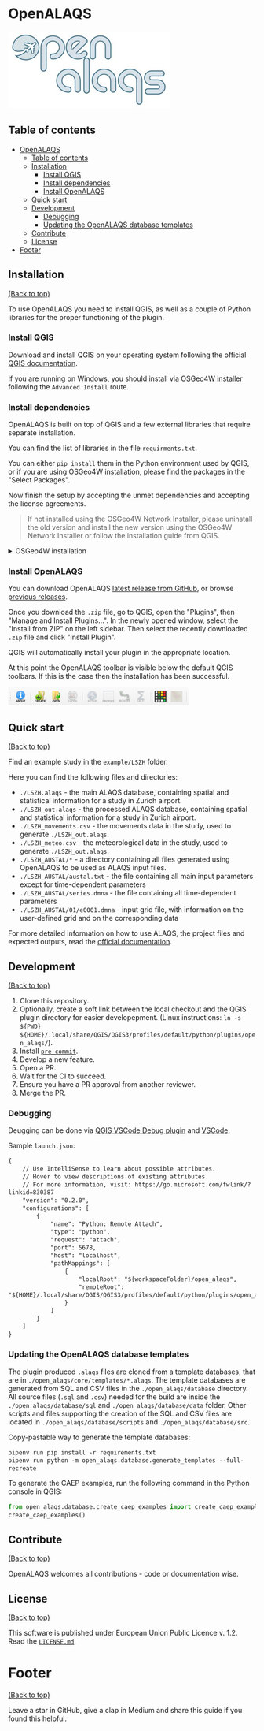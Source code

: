 # OpenALAQS

<!-- Add buttons here -->

<!-- Describe your project in brief -->

<!-- The project title should be self explanotory and try not to make it a mouthful. (Although exceptions exist- **awesome-readme-writing-guide-for-open-source-projects** - would have been a cool name)

Add a cover/banner image for your README. **Why?** Because it easily **grabs people's attention** and it **looks cool**(*duh!obviously!*).

The best dimensions for the banner is **1280x650px**. You could also use this for social preview of your repo.

I personally use [**Canva**](https://www.canva.com/) for creating the banner images. All the basic stuff is **free**(*you won't need the pro version in most cases*).

There are endless badges that you could use in your projects. And they do depend on the project. Some of the ones that I commonly use in every projects are given below.

I use [**Shields IO**](https://shields.io/) for making badges. It is a simple and easy to use tool that you can use for almost all your badge cravings. -->

<!-- Some badges that you could use -->

<!-- ![GitHub release (latest by date including pre-releases)](https://img.shields.io/github/v/release/navendu-pottekkat/awesome-readme?include_prereleases)
: This badge shows the version of the current release.

![GitHub last commit](https://img.shields.io/github/last-commit/navendu-pottekkat/awesome-readme)
: I think it is self-explanatory. This gives people an idea about how the project is being maintained.

![GitHub issues](https://img.shields.io/github/issues-raw/navendu-pottekkat/awesome-readme)
: This is a dynamic badge from [**Shields IO**](https://shields.io/) that tracks issues in your project and gets updated automatically. It gives the user an idea about the issues and they can just click the badge to view the issues.

![GitHub pull requests](https://img.shields.io/github/issues-pr/navendu-pottekkat/awesome-readme)
: This is also a dynamic badge that tracks pull requests. This notifies the maintainers of the project when a new pull request comes.

![GitHub All Releases](https://img.shields.io/github/downloads/navendu-pottekkat/awesome-readme/total): If you are not like me and your project gets a lot of downloads(*I envy you*) then you should have a badge that shows the number of downloads! This lets others know how **Awesome** your project is and is worth contributing to.

![GitHub](https://img.shields.io/github/license/navendu-pottekkat/awesome-readme)
: This shows what kind of open-source license your project uses. This is good idea as it lets people know how they can use your project for themselves.

![Tweet](https://img.shields.io/twitter/url?style=flat-square&logo=twitter&url=https%3A%2F%2Fnavendu.me%2Fnsfw-filter%2Findex.html): This is not essential but it is a cool way to let others know about your project! Clicking this button automatically opens twitter and writes a tweet about your project and link to it. All the user has to do is to click tweet. Isn't that neat? -->

![logo.jpg](./open_alaqs/assets/logo.jpg)


## Table of contents

- [OpenALAQS](#openalaqs)
  - [Table of contents](#table-of-contents)
  - [Installation](#installation)
    - [Install QGIS](#install-qgis)
    - [Install dependencies](#install-dependencies)
    - [Install OpenALAQS](#install-openalaqs)
  - [Quick start](#quick-start)
  - [Development](#development)
    - [Debugging](#debugging)
    - [Updating the OpenALAQS database templates](#updating-the-openalaqs-database-templates)
  - [Contribute](#contribute)
  - [License](#license)
- [Footer](#footer)


## Installation

[(Back to top)](#table-of-contents)

To use OpenALAQS you need to install QGIS, as well as a couple of Python libraries for the proper functioning of the plugin.


### Install QGIS

Download and install QGIS on your operating system following the official [QGIS documentation](https://qgis.org/download/).

If you are running on Windows, you should install via [OSGeo4W installer](https://qgis.org/resources/installation-guide/#osgeo4w-installer) following the `Advanced Install` route.


### Install dependencies

OpenALAQS is built on top of QGIS and a few external libraries that require separate installation.

You can find the list of libraries in the file `requirments.txt`.

You can either `pip install` them in the Python environment used by QGIS, or if you are using OSGeo4W installation,
please find the packages in the "Select Packages".


Now finish the setup by accepting the unmet dependencies and accepting the license agreements.

> If not installed using the OSGeo4W Network Installer, please uninstall the old version and install the new version using the OSGeo4W Network Installer or follow the installation guide from QGIS.

<details>
<summary>OSGeo4W installation</summary>

Find and install those packages:

- `qgis-ltr-full` (3.34.x or newer)
- `python3-geopandas` (2.x.x)
- `python3-geographiclib`
- `python3-pandas`
- `python3-matplotlib`
- `spatialite` (5.x.x)


Search for them in the search bar, and find them under the "Libs" sub-menu and select them such that they are not to be skipped in the installation (previously installed packages are shown as "Keep" in the "New" column). For QGIS you should select the latest version in the "Desktop" and "Libs" sub-menus.

</details>


### Install OpenALAQS

You can download OpenALAQS [latest release from GitHub](https://github.com/eurocontrol-asu/open_alaqs/releases/latest), or browse [previous releases](https://github.com/eurocontrol-asu/open_alaqs/releases/tag/v4.0.0).

Once you download the `.zip` file, go to QGIS, open the "Plugins", then "Manage and Install Plugins...".
In the newly opened window, select the "Install from ZIP" on the left sidebar.
Then select the recently downloaded `.zip` file and click "Install Plugin".

QGIS will automatically install your plugin in the appropriate location.

At this point the OpenALAQS toolbar is visible below the default QGIS toolbars.
If this is the case then the installation has been successful.

![img.png](./open_alaqs/assets/screenshot.png)


## Quick start

[(Back to top)](#table-of-contents)

Find an example study in the `example/LSZH` folder.

Here you can find the following files and directories:

- `./LSZH.alaqs` - the main ALAQS database, containing spatial and statistical information for a study in Zurich airport.
- `./LSZH_out.alaqs` - the processed ALAQS database, containing spatial and statistical information for a study in Zurich airport.
- `./LSZH_movements.csv` - the movements data in the study, used to generate `./LSZH_out.alaqs`.
- `./LSZH_meteo.csv` - the meteorological data in the study, used to generate `./LSZH_out.alaqs`.
- `./LSZH_AUSTAL/*` - a directory containing all files generated using OpenALAQS to be used as ALAQS input files.
- `./LSZH_AUSTAL/austal.txt` - the file containing all main input parameters except for time-dependent parameters
- `./LSZH_AUSTAL/series.dmna` - the file containing all time-dependent parameters
- `./LSZH_AUSTAL/01/e0001.dmna` - input grid file, with information on the user-defined grid and on the corresponding data

For more detailed information on how to use ALAQS, the project files and expected outputs, read the [official documentation](TODO).


## Development

[(Back to top)](#table-of-contents)

1. Clone this repository.
2. Optionally, create a soft link between the local checkout and the QGIS plugin directory for easier developepment. (Linux instructions: `ln -s ${PWD} ${HOME}/.local/share/QGIS/QGIS3/profiles/default/python/plugins/open_alaqs/`).
3. Install [`pre-commit`](https://pre-commit.com).
4. Develop a new feature.
5. Open a PR.
6. Wait for the CI to succeed.
7. Ensure you have a PR approval from another reviewer.
8. Merge the PR.


### Debugging

Deugging can be done via [QGIS VSCode Debug plugin](https://plugins.qgis.org/plugins/debug_vs/) and [VSCode](https://code.visualstudio.com).

Sample `launch.json`:

```
{
    // Use IntelliSense to learn about possible attributes.
    // Hover to view descriptions of existing attributes.
    // For more information, visit: https://go.microsoft.com/fwlink/?linkid=830387
    "version": "0.2.0",
    "configurations": [
        {
            "name": "Python: Remote Attach",
            "type": "python",
            "request": "attach",
            "port": 5678,
            "host": "localhost",
            "pathMappings": [
                {
                    "localRoot": "${workspaceFolder}/open_alaqs",
                    "remoteRoot": "${HOME}/.local/share/QGIS/QGIS3/profiles/default/python/plugins/open_alaqs/"
                }
            ]
        }
    ]
}
```


### Updating the OpenALAQS database templates

The plugin produced `.alaqs` files are cloned from a template databases, that are in `./open_alaqs/core/templates/*.alaqs`.
The template databases are generated from SQL and CSV files in the `./open_alaqs/database` directory.
All source files (`.sql` and `.csv`) needed for the build are inside the `./open_alaqs/database/sql` and `./open_alaqs/database/data` folder.
Other scripts and files supporting the creation of the SQL and CSV files are located in `./open_alaqs/database/scripts` and `./open_alaqs/database/src`.

Copy-pastable way to generate the template databases:

```
pipenv run pip install -r requirements.txt
pipenv run python -m open_alaqs.database.generate_templates --full-recreate
```

To generate the CAEP examples, run the following command in the Python console in QGIS:

```python
from open_alaqs.database.create_caep_examples import create_caep_examples
create_caep_examples()
```

## Contribute

[(Back to top)](#table-of-contents)

OpenALAQS welcomes all contributions - code or documentation wise.


## License

[(Back to top)](#table-of-contents)

This software is published under European Union Public Licence v. 1.2. Read the [`LICENSE.md`](LICENCE.md).


# Footer

[(Back to top)](#table-of-contents)

Leave a star in GitHub, give a clap in Medium and share this guide if you found this helpful.

